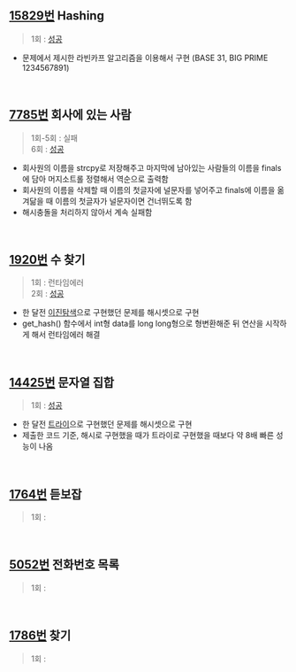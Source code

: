 ## [15829번](https://www.acmicpc.net/problem/15829) Hashing
> 1회 : [성공](./baekjoon_15829_hashing.c)
- 문제에서 제시한 라빈카프 알고리즘을 이용해서 구현 (BASE 31, BIG PRIME 1234567891)
<br>

## [7785번](https://www.acmicpc.net/problem/7785) 회사에 있는 사람
> 1회-5회 : 실패<br>
> 6회 : [성공](./baekjoon_07785_easy_work.c)
- 회사원의 이름을 strcpy로 저장해주고 마지막에 남아있는 사람들의 이름을 finals에 담아 머지소트롤 정렬해서 역순으로 출력함
- 회사원의 이름을 삭제할 때 이름의 첫글자에 널문자를 넣어주고 finals에 이름을 옮겨닮을 때 이름의 첫글자가 널문자이면 건너뛰도록 함
- 해시충돌을 처리하지 않아서 계속 실패함
<br>

## [1920번](https://www.acmicpc.net/problem/1920) 수 찾기
> 1회 : 런타임에러<br>
> 2회 : [성공](./baekjoon_01920_find_number.c)
- 한 달전 [이진탐색](../../05_tree/4_baekjoon/baekjoon_01920_find_number.c)으로 구현했던 문제를 해시셋으로 구현
- get_hash() 함수에서 int형 data를 long long형으로 형변환해준 뒤  연산을 시작하게 해서 런타임에러 해결
<br>

## [14425번](https://www.acmicpc.net/problem/14425) 문자열 집합
> 1회 : [성공](./baekjoon_14425_string_set.c)
- 한 달전 [트라이](../../05_tree/4_baekjoon/baekjoon_14425_string_set.c)으로 구현했던 문제를 해시셋으로 구현
- 제출한 코드 기준, 해시로 구현했을 때가 트라이로 구현했을 때보다 약 8배 빠른 성능이 나옴
<br>

## [1764번](https://www.acmicpc.net/problem/1764) 듣보잡
> 1회 : 
<br>

## [5052번](https://www.acmicpc.net/problem/5052) 전화번호 목록
> 1회 : 
<br>

## [1786번](https://www.acmicpc.net/problem/1786) 찾기
> 1회 : 
